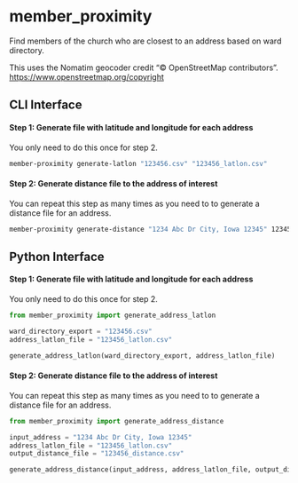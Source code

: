 # member_proximity
Find members of the church who are closest to an address based on ward directory.


This uses the Nomatim geocoder credit “© OpenStreetMap contributors”.
https://www.openstreetmap.org/copyright

## CLI Interface

#### Step 1: Generate file with latitude and longitude for each address 

You only need to do this once for step 2.

```bash
member-proximity generate-latlon "123456.csv" "123456_latlon.csv"
```


#### Step 2: Generate distance file to the address of interest

You can repeat this step as many times as you need to to generate a distance file for an address.

```bash
member-proximity generate-distance "1234 Abc Dr City, Iowa 12345" 123456_latlon.csv 123456_distance.csv
```


## Python Interface

#### Step 1: Generate file with latitude and longitude for each address 

You only need to do this once for step 2.

```python
from member_proximity import generate_address_latlon

ward_directory_export = "123456.csv"
address_latlon_file = "123456_latlon.csv"

generate_address_latlon(ward_directory_export, address_latlon_file)
```

#### Step 2: Generate distance file to the address of interest

You can repeat this step as many times as you need to to generate a distance file for an address.

```python
from member_proximity import generate_address_distance

input_address = "1234 Abc Dr City, Iowa 12345"
address_latlon_file = "123456_latlon.csv"
output_distance_file = "123456_distance.csv"

generate_address_distance(input_address, address_latlon_file, output_distance_file)
```